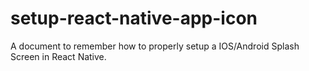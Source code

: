 # setup-react-native-app-icon
A document to remember how to properly setup a IOS/Android Splash Screen in React Native.
